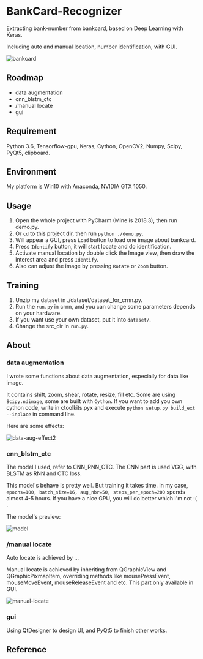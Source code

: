 # BankCard-Recognizer
Extracting bank-number from bankcard, based on Deep Learning with Keras.

Including auto and manual location, number identification, with GUI.

![bankcard](https://github.com/ShawnHXH/BankCard-Recognizer/blob/master/gui/icon/bankcard.png)


## Roadmap
* data augmentation
* cnn_blstm_ctc
* /manual locate
* gui

## Requirement
Python 3.6, Tensorflow-gpu, Keras, Cython, OpenCV2, Numpy, Scipy, PyQt5, clipboard.

## Environment
My platform is Win10 with Anaconda, NVIDIA GTX 1050.

## Usage
1. Open the whole project with PyCharm (Mine is 2018.3), then run demo.py.
2. Or `cd` to this project dir, then run `python ./demo.py`.
3. Will appear a GUI, press `Load` button to load one image about bankcard.
4. Press `Identify` button, it will start locate and do identification.
5. Activate manual location by double click the Image view, then draw the interest area and press `Identify`.
6. Also can adjust the image by pressing `Rotate` or `Zoom` button.

## Training
1. Unzip my dataset in ./dataset/dataset_for_crnn.py.
2. Run the `run.py` in crnn, and you can change some parameters depends on your hardware.
3. If you want use your own dataset, put it into `dataset/`.
4. Change the src_dir in `run.py`.

## About
### data augmentation
I wrote some functions about data augmentation, especially for data like image.

It contains shift, zoom, shear, rotate, resize, fill etc. Some are using `Scipy.ndimage`, some are built with `Cython`.
If you want to add you own cython code, write in ctoolkits.pyx and execute `python setup.py build_ext --inplace` in command line.

Here are some effects:

![data-aug-effect2](https://github.com/ShawnHXH/BankCard-Recognizer/blob/master/aug/effects/data-aug2.png)

### cnn_blstm_ctc
The model I used, refer to CNN_RNN_CTC. The CNN part is used VGG, with BLSTM as RNN and CTC loss.

This model's behave is pretty well. But training it takes time. In my case, `epochs=100, batch_size=16, aug_nbr=50, steps_per_epoch=200`
spends almost 4-5 hours. If you have a nice GPU, you will do better which I'm not :( .

The model's preview:

![model]()

### /manual locate

Auto locate is achieved by ...

Manual locate is achieved by inheriting from QGraphicView and QGraphicPixmapItem, overriding methods like mousePressEvent, 
mouseMoveEvent, mouseReleaseEvent and etc. This part only available in GUI.

![manual-locate]()

### gui
Using QtDesigner to design UI, and PyQt5 to finish other works.

## Reference


